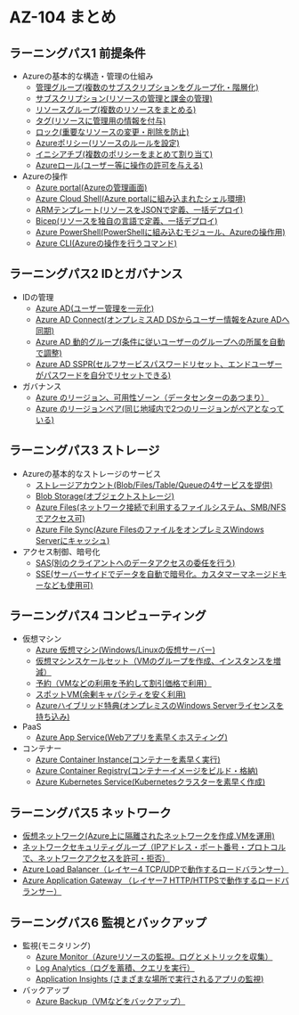 # AZ-104 まとめ

## ラーニングパス1 前提条件

- Azureの基本的な構造・管理の仕組み
  - [管理グループ(複数のサブスクリプションをグループ化・階層化)](https://learn.microsoft.com/ja-jp/azure/governance/management-groups/overview)
  - [サブスクリプション(リソースの管理と課金の管理)](https://learn.microsoft.com/ja-jp/azure/cloud-adoption-framework/ready/considerations/fundamental-concepts#azure-subscription-purposes)
  - [リソースグループ(複数のリソースをまとめる)](https://learn.microsoft.com/ja-jp/azure/azure-resource-manager/management/manage-resource-groups-portal)
  - [タグ(リソースに管理用の情報を付与)](https://learn.microsoft.com/ja-jp/azure/azure-resource-manager/management/tag-resources)
  - [ロック(重要なリソースの変更・削除を防止)](https://learn.microsoft.com/ja-jp/azure/azure-resource-manager/management/lock-resources?tabs=json)
  - [Azureポリシー(リソースのルールを設定)](https://learn.microsoft.com/ja-jp/azure/governance/policy/overview)
  - [イニシアチブ(複数のポリシーをまとめて割り当て)](https://learn.microsoft.com/ja-jp/azure/governance/policy/concepts/initiative-definition-structure)
  - [Azureロール(ユーザー等に操作の許可を与える)](https://learn.microsoft.com/ja-jp/azure/role-based-access-control/overview)
- Azureの操作
  - [Azure portal(Azureの管理画面)](https://learn.microsoft.com/ja-jp/azure/azure-portal/azure-portal-overview)
  - [Azure Cloud Shell(Azure portalに組み込まれたシェル環境)](https://learn.microsoft.com/ja-jp/azure/cloud-shell/quickstart-powershell)
  - [ARMテンプレート(リソースをJSONで定義、一括デプロイ) ](https://learn.microsoft.com/ja-jp/azure/azure-resource-manager/templates/overview)
  - [Bicep(リソースを独自の言語で定義、一括デプロイ) ](https://learn.microsoft.com/ja-jp/azure/azure-resource-manager/bicep/overview?tabs=bicep)
  - [Azure PowerShell(PowerShellに組み込むモジュール、Azureの操作用) ](https://learn.microsoft.com/ja-jp/powershell/azure/what-is-azure-powershell?view=azps-9.4.0)
  - [Azure CLI(Azureの操作を行うコマンド) ](https://learn.microsoft.com/ja-jp/cli/azure/what-is-azure-cli)

## ラーニングパス2 IDとガバナンス

- IDの管理
  - [Azure AD(ユーザー管理を一元化)](https://learn.microsoft.com/ja-jp/azure/active-directory/fundamentals/active-directory-whatis)
  - [Azure AD Connect(オンプレミスAD DSからユーザー情報をAzure ADへ同期)](https://learn.microsoft.com/ja-jp/azure/active-directory/hybrid/whatis-azure-ad-connect)
  - [Azure AD 動的グループ(条件に従いユーザーのグループへの所属を自動で調整)](https://learn.microsoft.com/ja-jp/azure/active-directory/enterprise-users/groups-dynamic-membership)
  - [Azure AD SSPR(セルフサービスパスワードリセット、エンドユーザーがパスワードを自分でリセットできる)](https://learn.microsoft.com/ja-jp/azure/active-directory/authentication/concept-sspr-howitworks)
- ガバナンス
  - [Azure のリージョン、可用性ゾーン（データセンターのあつまり）](https://learn.microsoft.com/ja-jp/azure/reliability/availability-zones-overview)
  - [Azure のリージョンペア(同じ地域内で2つのリージョンがペアとなっている)](https://learn.microsoft.com/ja-jp/azure/reliability/cross-region-replication-azure#azure-cross-region-replication-pairings-for-all-geographies)

## ラーニングパス3 ストレージ

- Azureの基本的なストレージのサービス
  - [ストレージアカウント(Blob/Files/Table/Queueの4サービスを提供)](https://learn.microsoft.com/ja-jp/azure/storage/common/storage-account-overview)
  - [Blob Storage(オブジェクトストレージ)](https://learn.microsoft.com/ja-jp/azure/storage/blobs/storage-blobs-introduction)
  - [Azure Files(ネットワーク接続で利用するファイルシステム、SMB/NFSでアクセス可)](https://learn.microsoft.com/ja-jp/azure/storage/files/storage-files-introduction)
  - [Azure File Sync(Azure FilesのファイルをオンプレミスWindows Serverにキャッシュ)](https://learn.microsoft.com/ja-jp/azure/storage/file-sync/file-sync-introduction)
- アクセス制御、暗号化
  - [SAS(別のクライアントへのデータアクセスの委任を行う)](https://learn.microsoft.com/ja-jp/azure/storage/common/storage-sas-overview)
  - [SSE(サーバーサイドでデータを自動で暗号化。カスタマーマネージドキーなども使用可)](https://learn.microsoft.com/ja-jp/azure/storage/common/storage-service-encryption)

## ラーニングパス4 コンピューティング

- 仮想マシン
  - [Azure 仮想マシン(Windows/Linuxの仮想サーバー)](https://learn.microsoft.com/ja-jp/azure/virtual-machines/overview)
  - [仮想マシンスケールセット（VMのグループを作成、インスタンスを増減）](https://learn.microsoft.com/ja-jp/azure/virtual-machine-scale-sets/overview)
  - [予約（VMなどの利用を予約して割引価格で利用）](https://learn.microsoft.com/ja-jp/azure/cost-management-billing/reservations/save-compute-costs-reservations)
  - [スポットVM(余剰キャパシティを安く利用)](https://learn.microsoft.com/ja-jp/azure/virtual-machines/spot-vms)
  - [Azureハイブリッド特典(オンプレミスのWindows Serverライセンスを持ち込み)](https://azure.microsoft.com/ja-jp/pricing/hybrid-benefit/)
- PaaS
  - [Azure App Service(Webアプリを素早くホスティング)](https://learn.microsoft.com/ja-jp/azure/app-service/overview)
- コンテナー
  - [Azure Container Instance(コンテナーを素早く実行)](https://learn.microsoft.com/ja-jp/azure/container-instances/container-instances-overview)
  - [Azure Container Registry(コンテナーイメージをビルド・格納)](https://learn.microsoft.com/ja-jp/azure/container-registry/container-registry-intro)
  - [Azure Kubernetes Service(Kubernetesクラスターを素早く作成)](https://learn.microsoft.com/ja-jp/azure/aks/intro-kubernetes)

## ラーニングパス5 ネットワーク

- [仮想ネットワーク(Azure上に隔離されたネットワークを作成,VMを運用)](https://learn.microsoft.com/ja-jp/azure/virtual-network/virtual-networks-overview)
- [ネットワークセキュリティグループ（IPアドレス・ポート番号・プロトコルで、ネットワークアクセスを許可・拒否）](https://learn.microsoft.com/ja-jp/azure/virtual-network/network-security-groups-overview)
- [Azure Load Balancer（レイヤー4 TCP/UDPで動作するロードバランサー）](https://learn.microsoft.com/ja-jp/azure/load-balancer/load-balancer-overview)
- [Azure Application Gateway （レイヤー7 HTTP/HTTPSで動作するロードバランサー）](https://learn.microsoft.com/ja-jp/azure/application-gateway/overview)

## ラーニングパス6 監視とバックアップ

- 監視(モニタリング)
  - [Azure Monitor（Azureリソースの監視。ログとメトリックを収集）](https://learn.microsoft.com/ja-jp/azure/azure-monitor/overview)
  - [Log Analytics（ログを蓄積、クエリを実行）](https://learn.microsoft.com/ja-jp/azure/azure-monitor/logs/log-analytics-overview)
  - [Application Insights (さまざまな場所で実行されるアプリの監視)](https://learn.microsoft.com/ja-jp/azure/azure-monitor/app/app-insights-overview?tabs=net)
- バックアップ
  - [Azure Backup（VMなどをバックアップ）](https://learn.microsoft.com/ja-jp/azure/backup/backup-overview)
